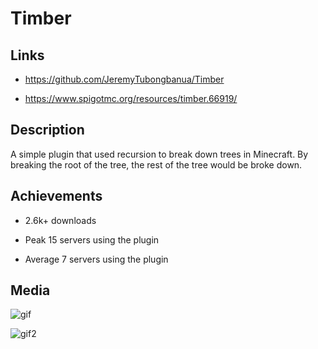 # Timber

## Links

- <https://github.com/JeremyTubongbanua/Timber>

- <https://www.spigotmc.org/resources/timber.66919/>

## Description

A simple plugin that used recursion to break down trees in Minecraft. By breaking the root of the tree, the rest of the tree would be broke down.

## Achievements

- 2.6k+ downloads

- Peak 15 servers using the plugin

- Average 7 servers using the plugin

## Media

![gif](https://proxy.spigotmc.org/a4f1ec7b554b8611473304d7861fe226df2027b6?url=https%3A%2F%2Fmedia.giphy.com%2Fmedia%2FQurq93YEZBUIDElsnI%2Fgiphy.gif)

![gif2](https://proxy.spigotmc.org/68deb5c9d907c5a088243db6271543cbf726cbef?url=https%3A%2F%2Fmedia.giphy.com%2Fmedia%2Fdz1o24ctbPIczDzXhR%2Fgiphy.gif)
